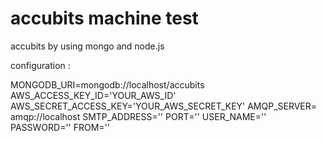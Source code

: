 # accubits machine test

accubits by using mongo and node.js

configuration :

MONGODB_URI=mongodb://localhost/accubits
AWS_ACCESS_KEY_ID='YOUR_AWS_ID'	
AWS_SECRET_ACCESS_KEY='YOUR_AWS_SECRET_KEY'
AMQP_SERVER= amqp://localhost
SMTP_ADDRESS='<SMTP>'
PORT='<PORT>'
USER_NAME='<USER NAME>'
PASSWORD='<PASSWORD>'
FROM='<FROM>'
